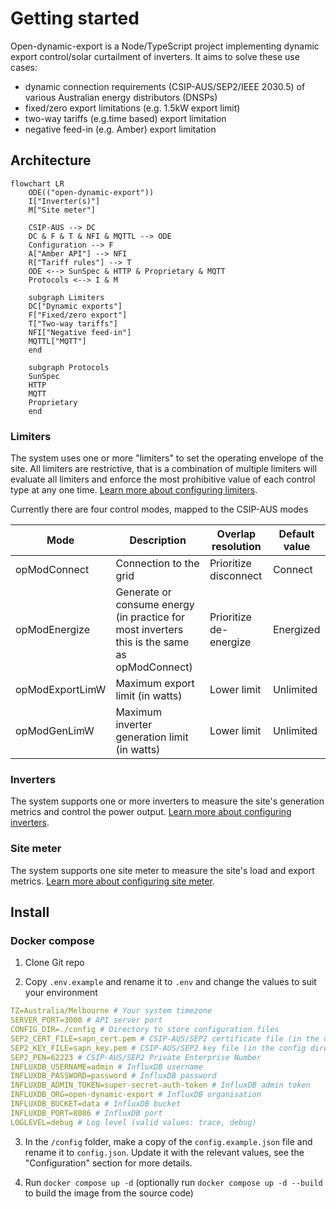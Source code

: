 # Getting started

Open-dynamic-export is a Node/TypeScript project implementing dynamic export control/solar curtailment of inverters. It aims to solve these use cases:
- dynamic connection requirements (CSIP-AUS/SEP2/IEEE 2030.5) of various Australian energy distributors (DNSPs)
- fixed/zero export limitations (e.g. 1.5kW export limit)
- two-way tariffs (e.g.time based) export limitation
- negative feed-in (e.g. Amber) export limitation

## Architecture

```mermaid
flowchart LR
    ODE(("open-dynamic-export"))
    I["Inverter(s)"]
    M["Site meter"]

    CSIP-AUS --> DC
    DC & F & T & NFI & MQTTL --> ODE
    Configuration --> F
    A["Amber API"] --> NFI
    R["Tariff rules"] --> T
    ODE <--> SunSpec & HTTP & Proprietary & MQTT
    Protocols <--> I & M

    subgraph Limiters
    DC["Dynamic exports"]
    F["Fixed/zero export"]
    T["Two-way tariffs"]
    NFI["Negative feed-in"]
    MQTTL["MQTT"]
    end

    subgraph Protocols
    SunSpec
    HTTP
    MQTT
    Proprietary
    end
```

### Limiters
The system uses one or more "limiters" to set the operating envelope of the site. All limiters are restrictive, that is a combination of multiple limiters will evaluate all limiters and enforce the most prohibitive value of each control type at any one time. [Learn more about configuring limiters](./configuration/limiters).

Currently there are four control modes, mapped to the CSIP-AUS modes

| Mode            | Description                                                                                  | Overlap resolution     | Default value |
|-----------------|----------------------------------------------------------------------------------------------|------------------------|---------------|
| opModConnect    | Connection to the grid                                                                       | Prioritize disconnect  | Connect       |
| opModEnergize   | Generate or consume energy (in practice for most inverters this is the same as opModConnect) | Prioritize de-energize | Energized     |
| opModExportLimW | Maximum export limit (in watts)                                                              | Lower limit            | Unlimited     |
| opModGenLimW    | Maximum inverter generation limit (in watts)                                                 | Lower limit            | Unlimited     |

### Inverters
The system supports one or more inverters to measure the site's generation metrics and control the power output. [Learn more about configuring inverters](./configuration/inverters).

### Site meter
The system supports one site meter to measure the site's load and export metrics. [Learn more about configuring site meter](./configuration/meter).

## Install

### Docker compose

1. Clone Git repo

2. Copy `.env.example` and rename it to `.env` and change the values to suit your environment

```yaml
TZ=Australia/Melbourne # Your system timezone
SERVER_PORT=3000 # API server port
CONFIG_DIR=./config # Directory to store configuration files
SEP2_CERT_FILE=sapn_cert.pem # CSIP-AUS/SEP2 certificate file (in the config directory)
SEP2_KEY_FILE=sapn_key.pem # CSIP-AUS/SEP2 key file (in the config directory)
SEP2_PEN=62223 # CSIP-AUS/SEP2 Private Enterprise Number
INFLUXDB_USERNAME=admin # InfluxDB username
INFLUXDB_PASSWORD=password # InfluxDB password
INFLUXDB_ADMIN_TOKEN=super-secret-auth-token # InfluxDB admin token
INFLUXDB_ORG=open-dynamic-export # InfluxDB organisation
INFLUXDB_BUCKET=data # InfluxDB bucket
INFLUXDB_PORT=8086 # InfluxDB port
LOGLEVEL=debug # Log level (valid values: trace, debug)
```

3. In the `/config` folder, make a copy of the `config.example.json` file and rename it to `config.json`. Update it with the relevant values, see the "Configuration" section for more details.

4. Run `docker compose up -d` (optionally run `docker compose up -d --build` to build the image from the source code)